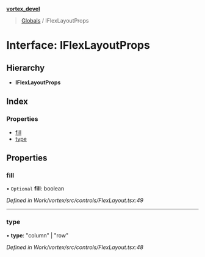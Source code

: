 **[vortex_devel](../README.md)**

> [Globals](../globals.md) / IFlexLayoutProps

# Interface: IFlexLayoutProps

## Hierarchy

* **IFlexLayoutProps**

## Index

### Properties

* [fill](iflexlayoutprops.md#fill)
* [type](iflexlayoutprops.md#type)

## Properties

### fill

• `Optional` **fill**: boolean

*Defined in Work/vortex/src/controls/FlexLayout.tsx:49*

___

### type

•  **type**: \"column\" \| \"row\"

*Defined in Work/vortex/src/controls/FlexLayout.tsx:48*
